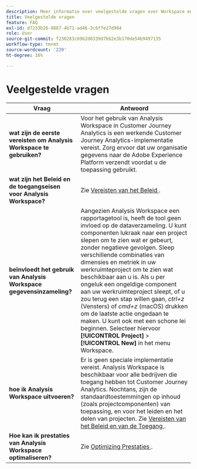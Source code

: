 ```yaml
---
description: Meer informatie over veelgestelde vragen over Workspace en tips voor het oplossen van problemen.
title: Veelgestelde vragen
feature: FAQ
exl-id: d7233b26-9887-4b71-ad46-3c6ffe27d904
role: User
source-git-commit: f230283c69b2d8339d7bb2e3b170de54b9497135
workflow-type: tm+mt
source-wordcount: '229'
ht-degree: 16%

---
```


# Veelgestelde vragen

| Vraag | Antwoord |
|--- |--- |
| **wat zijn de eerste vereisten om Analysis Workspace te gebruiken?** | Voor het gebruik van Analysis Workspace in Customer Journey Analytics is een werkende Customer Journey Analytics-implementatie vereist. Zorg ervoor dat uw organisatie gegevens naar de Adobe Experience Platform verzendt voordat u de toepassing gebruikt. |
| **wat zijn het Beleid en de toegangseisen voor Analysis Workspace?** | Zie [ Vereisten van het Beleid ](/help/analysis-workspace/workspace-faq/frequently-asked-questions-analysis-workspace.md). |
| **beïnvloedt het gebruik van Analysis Workspace gegevensinzameling?** | Aangezien Analysis Workspace een rapportagetool is, heeft de tool geen invloed op de dataverzameling. U kunt componenten lukraak naar een project slepen om te zien wat er gebeurt, zonder negatieve gevolgen. Sleep verschillende combinaties van dimensies en metriek in uw werkruimteproject om te zien wat beschikbaar aan u is. Als u per ongeluk een ongeldige component aan uw werkruimteproject sleept, of u zou terug een stap willen gaan, *ctrl+z* (Vensters) of *cmd+z* (macOS) drukken om de laatste actie ongedaan te maken. U kunt ook met een schone lei beginnen. Selecteer hiervoor **[!UICONTROL Project]** > **[!UICONTROL New]** in het menu Workspace. |
| **hoe ik Analysis Workspace uitvoeren?** | Er is geen speciale implementatie vereist. Analysis Workspace is beschikbaar voor alle bedrijven die toegang hebben tot Customer Journey Analytics. Nochtans, zijn de standaardtoestemmingen op inhoud (zoals projectcomponenten) van toepassing, en voor het leiden en het delen van projecten. Zie [ Vereisten van het Beleid en van de Toegang ](/help/analysis-workspace/workspace-faq/frequently-asked-questions-analysis-workspace.md). |
| **Hoe kan ik prestaties van Analysis Workspace optimaliseren?** | Zie [ Optimizing Prestaties ](/help/technotes/optimizing-performance.md). |
